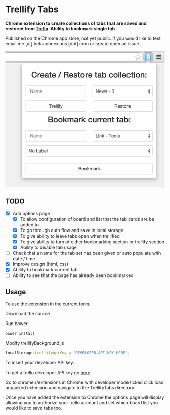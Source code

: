 # Trellify Tabs

**Chrome extension to create collections of tabs that are saved and restored from  [Trello](https://trello.com). Ability to bookmark single tab**

Published on the Chrome app store, not yet public. If you would like to test email me <Github Username> [at] betaconnexions [dot] com or create open an issue.

![screenshot](extension.png)
## TODO
- [x] Add options page
  - [x] To allow configuration of board and list that the tab cards are be added to
  - [x] To go through auth flow and save in local storage
  - [x] To give ability to leave tabs open when trellified
  - [x] To give ability to turn of either bookmarking section or trellify section
  - [x] Ability to disable tab usage 
- [ ] Check that a name for the tab set has been given or auto populate with date / time
- [x] Improve design (html, css)
- [x] Ability to bookmark current tab
- [ ] Ability to see that the page has already been bookmarked

## Usage

To use the extension in the current form.

Download the source

Run bower
```bash
bower install
```

Modify trellifyBackground.js

```javascript
localStorage.trellifyApiKey = 'DEVELOPER_API_KEY_HERE';
```

To insert your developer API key.

To get a trello developer API key go [here](https://trello.com/app-key)

Go to chrome://extensions in Chrome with developer mode ticked click load unpacked extension and navigate to the TrellifyTabs directory.

Once you have added the extension to Chrome the options page will display allowing you to authorize your trello account and set which board list you would like to save tabs too.
